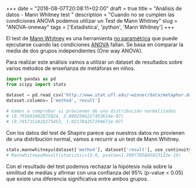 +++
date = "2016-08-07T20:08:11+02:00"
draft = true
title = "Análisis de datos - Mann Whitney test <Python>"
description = "Cuando no se cumplen las condiciones ANOVA podemos utilizar un Test de Mann Whitney"
slug = "ANOVA-oneway"
tags = ['Estadistica', 'python', 'Mann Whitney']
+++

El test de [Mann Whitney](https://es.wikipedia.org/wiki/Prueba_U_de_Mann-Whitney) es una herramienta [no paramétrica](https://es.wikipedia.org/wiki/Estad%C3%ADstica_no_param%C3%A9trica) que puede ejecutarse cuando las condiciones [ANOVA](https://es.wikipedia.org/wiki/An%C3%A1lisis_de_la_varianza) fallan. Se basa en comparar la media de dos grupos independientes (One way ANOVA).

Para realizar este análisis vamos a utilizar un dataset de resultados sobre varios métodos de enseñanza de metáforas en niños.

``` python
import pandas as pd
from scipy import stats

dataset = pd.read_csv('http://www.stat.ufl.edu/~winner/data/metaphor.dat',delim_whitespace=True,header=None,usecols=[1,2])
dataset.columns= ['method','result']

# Vamos a comprobar si provienen de una distribución normalizados
# (0.793693482875824, 2.8902596227453614e-07)
# (0.7657151818275452, 1.021784257204672e-07)
```

Con los datos del test de Shapiro parece que nuestros datos no provienen de una distribución normal, vamos a recurrir a un test de Mann Whitney.

```python
stats.mannwhitneyu(dataset['method'], dataset['result'], use_continuity=False, alternative=None)
# MannwhitneyuResult(statistic=13.0, pvalue=1.3907785845023132e-19)
```

Con el resultado del test podemos rechazar la hipótesis nula sobre la similitud de medias y afirmar con una confianza del 95% (p-value < 0.05) que existe una diferencia significativa entre ambos grupos.
